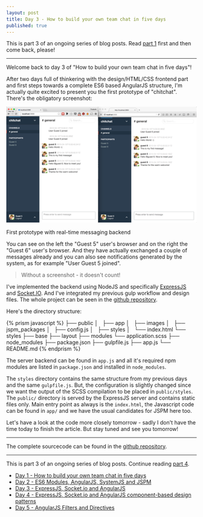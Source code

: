 ```yaml
---
layout: post
title: Day 3 - How to build your own team chat in five days
published: true
---
```

This is part 3 of an ongoing series of blog posts. Read [part 1](/2015/04/13/day-1-how-to-build-your-own-team-chat-in-five-days.html) first and then come back, please!

<hr>

Welcome back to day 3 of "How to build your own team chat in five days"!

After two days full of thinkering with the design/HTML/CSS frontend part and first steps towards a complete ES6 based AngularJS structure, I'm actually quite excited to present you the first prototype of "chitchat". There's the obligatory screenshot:

<div class="centered-image full-size">
  <img src="/images/chitchat_screen_2.png">
  <p>First prototype with real-time messaging backend</p>
</div>

You can see on the left the "Guest 5" user's browser and on the right the "Guest 6" user's browser. And they have actually exchanged a couple of messages already and you can also see notifications generated by the system, as for example "User Guest 5 joined".

<blockquote>
  <p>Without a screenshot - it doesn't count!</p>
</blockquote>

I've implemented the backend using NodeJS and specifically [ExpressJS](http://expressjs.com/) and [Socket.IO](http://socket.io/). And I've integrated my previous gulp workflow and design files. The whole project can be seen in the [github repository](https://github.com/fdietz/how_to_build_your_own_team_chat_in_five_days/tree/master/day_3/nodejs_express_socketio_chat).

Here's the directory structure:

{% prism javascript %}
├── public
│   ├── app
│   ├── images
│   ├── jspm_packages
│   ├── config.js
│   ├── styles
│   └── index.html
└── styles
    ├── base
    ├── layout
    ├── modules
    └── application.scss
├── node_modules
├── package.json
├── gulpfile.js
├── app.js
└── README.md
{% endprism %}

The server backend can be found in `app.js` and all it's required npm modules are listed in `package.json` and installed in `node_modules`.

The `styles` directory contains the same structure from my previous days and the same `gulpfile.js`. But, the configuration is slightly changed since we want the output of the SCSS compilation to be placed in `public/styles`. The `public/` directory is served by the ExpressJS server and contains static files only. Main entry point as always is the `index.html`, the Javascript code can be found in `app/` and we have the usual candidates for JSPM here too.

Let's have a look at the code more closely tomorrow - sadly I don't have the time today to finish the article. But stay tuned and see you tomorrow!

<hr>

The complete sourcecode can be found in the [github repository](https://github.com/fdietz/how_to_build_your_own_team_chat_in_five_days/tree/master/day_3/nodejs_express_socketio_chat).

<hr>

This is part 3 of an ongoing series of blog posts. Continue reading [part 4](/2015/04/16/day-4-how-to-build-your-own-team-chat-in-five-days-expressjs-socket-io-and-angularjs.html).

* [Day 1 - How to build your own team chat in five days](/2015/04/13/day-1-how-to-build-your-own-team-chat-in-five-days.html)
* [Day 2 - ES6 Modules, AngularJS, SystemJS and JSPM](/2015/04/14/day-2-how-to-build-your-own-team-chat-in-five-days.html)
* [Day 3 - ExpressJS, Socket.io and AngularJS](/2015/04/15/day-3-how-to-build-your-own-team-chat-in-five-days.html)
* [Day 4 - ExpressJS, Socket.io and AngularJS component-based design patterns](/2015/04/16/day-4-how-to-build-your-own-team-chat-in-five-days-expressjs-socket-io-and-angularjs.html)
* [Day 5 - AngularJS Filters and Directives](/2015/04/17/day-5-how-to-build-your-own-team-chat-in-five-days-angular-filters-and-directives.html)
